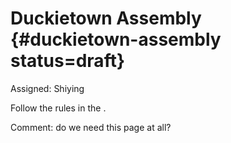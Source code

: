 # Duckietown Assembly {#duckietown-assembly status=draft}

Assigned: Shiying


Follow the rules in the [](#duckietown-specs).

Comment: do we need this page at all?
